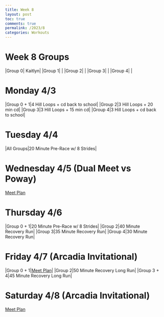 ```yaml
---
title: Week 8
layout: post
toc: true 
comments: true
permalink: /2023/8
categories: Workouts
---
```



# Week 8 Groups

|Group 0| Kaitlyn|
|Group 1| |
|Group 2| |
|Group 3| |
|Group 4| |

# Monday 4/3 

|Group 0 + 1|4 Hill Loops + cd back to school|
|Group 2|3 Hill Loops + 20 min cd|
|Group 3|3 Hill Loops + 15 min cd|
|Group 4|3 Hill Loops + cd back to school|

# Tuesday 4/4

|All Groups|20 Minute Pre-Race w/ 8 Strides|

# Wednesday 4/5 (Dual Meet vs Poway)

[Meet Plan]({{site.baseurl}}/2023/PO)

# Thursday 4/6

|Group 0 + 1|20 Minute Pre-Race w/ 8 Strides|
|Group 2|40 Minute Recovery Run|
|Group 3|35 Minute Recovery Run|
|Group 4|30 Minute Recovery Run|

# Friday 4/7 (Arcadia Invitational)

|Group 0 + 1|[Meet Plan]({{site.baseurl}}/2023/AI)|
|Group 2|50 Minute Recovery Long Run|
|Group 3 + 4|45 Minute Recovery Long Run|

# Saturday 4/8 (Arcadia Invitational)

[Meet Plan]({{site.baseurl}}/2023/AI)